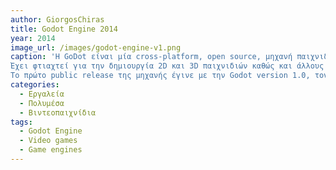 ```yaml
---
author: GiorgosChiras
title: Godot Engine 2014
year: 2014
image_url: /images/godot-engine-v1.png
caption: 'Η GoDot είναι μία cross-platform, open source, μηχανή παιχνιδιών η οποία το πρώτο development build της να χρονολογέιται το 2001 απο δύο προγραμματιστές της Αργεντινής, τον Juan Linietsky και Ariel Manzur, για διάφορες εταιρίες της Λατινικής Αμερικής.
Έχει φτιαχτεί για την δημιουργία 2D και 3D παιχνιδιών καθώς και άλλους game editors. Υποστηρίζει Linux, Windows, MacOS, Android και iOS.
Το πρώτο public release της μηχανής έγινε με την Godot version 1.0, τον Δεκέμβριο του 2014. '
categories:
  - Εργαλεία
  - Πολυμέσα
  - Βιντεοπαιχνίδια
tags:
  - Godot Engine
  - Video games
  - Game engines
---
```


